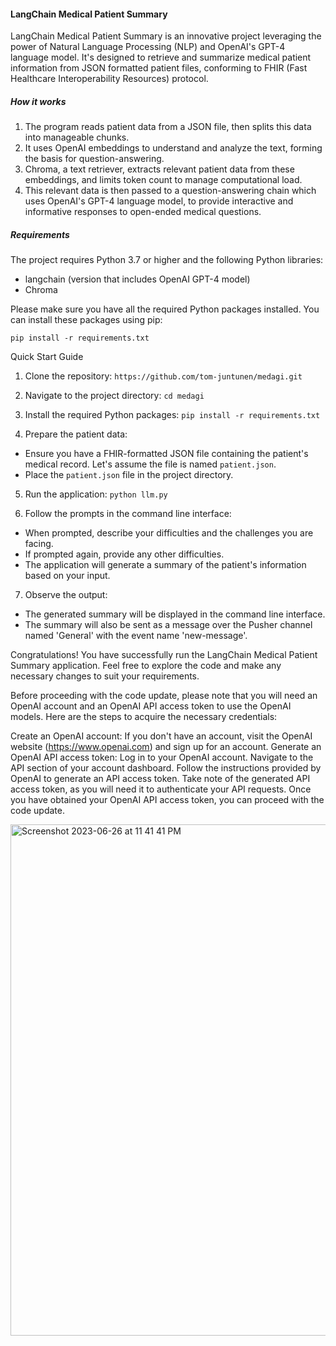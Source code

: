 #### LangChain Medical Patient Summary

LangChain Medical Patient Summary is an innovative project leveraging the power of Natural Language Processing (NLP) and OpenAI's GPT-4 language model. It's designed to retrieve and summarize medical patient information from JSON formatted patient files, conforming to FHIR (Fast Healthcare Interoperability Resources) protocol.

##### How it works

1. The program reads patient data from a JSON file, then splits this data into manageable chunks.
2. It uses OpenAI embeddings to understand and analyze the text, forming the basis for question-answering.
3. Chroma, a text retriever, extracts relevant patient data from these embeddings, and limits token count to manage computational load.
4. This relevant data is then passed to a question-answering chain which uses OpenAI's GPT-4 language model, to provide interactive and informative responses to open-ended medical questions.

##### Requirements
The project requires Python 3.7 or higher and the following Python libraries:

- langchain (version that includes OpenAI GPT-4 model)
- Chroma

Please make sure you have all the required Python packages installed. You can install these packages using pip:

`pip install -r requirements.txt`

Quick Start Guide

1. Clone the repository:
`https://github.com/tom-juntunen/medagi.git`

2. Navigate to the project directory:
`cd medagi`

3. Install the required Python packages:
`pip install -r requirements.txt`

4. Prepare the patient data:
- Ensure you have a FHIR-formatted JSON file containing the patient's medical record. Let's assume the file is named `patient.json`.
- Place the `patient.json` file in the project directory.

5. Run the application:
`python llm.py`

6. Follow the prompts in the command line interface:
- When prompted, describe your difficulties and the challenges you are facing.
- If prompted again, provide any other difficulties.
- The application will generate a summary of the patient's information based on your input.

7. Observe the output:
- The generated summary will be displayed in the command line interface.
- The summary will also be sent as a message over the Pusher channel named 'General' with the event name 'new-message'.

Congratulations! You have successfully run the LangChain Medical Patient Summary application. Feel free to explore the code and make any necessary changes to suit your requirements.

Before proceeding with the code update, please note that you will need an OpenAI account and an OpenAI API access token to use the OpenAI models. Here are the steps to acquire the necessary credentials:

Create an OpenAI account: If you don't have an account, visit the OpenAI website (https://www.openai.com) and sign up for an account.
Generate an OpenAI API access token:
Log in to your OpenAI account.
Navigate to the API section of your account dashboard.
Follow the instructions provided by OpenAI to generate an API access token.
Take note of the generated API access token, as you will need it to authenticate your API requests.
Once you have obtained your OpenAI API access token, you can proceed with the code update. 

<img width="818" alt="Screenshot 2023-06-26 at 11 41 41 PM" src="https://github.com/tom-juntunen/medagi/assets/43662466/c9850e95-b03f-41aa-a05d-5dfdc82a28e7">

